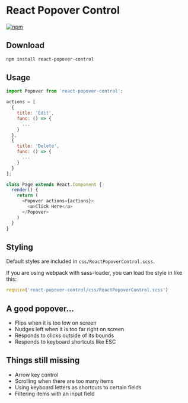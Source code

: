 # React Popover Control

[![npm](https://img.shields.io/npm/v/react-popover-control.svg?style=flat-square)](https://www.npmjs.com/package/react-popover-control)

## Download

```bash
npm install react-popover-control
```

## Usage

```javascript
import Popover from 'react-popover-control';

actions = [
  {
    title: 'Edit',
    func: () => {
      ...
    }
  },
  {
    title: 'Delete',
    func: () => {
      ...
    }
  }
];

class Page extends React.Component {
  render() {
    return (
      <Popover actions={actions}>
        <a>Click Here</a>
      </Popover>
    )
  }
}
```

## Styling

Default styles are included in `css/ReactPopoverControl.scss`.

If you are using webpack with sass-loader, you can load the style in like this:

```javascript
require('react-popover-control/css/ReactPopoverControl.scss')
```

## A good popover...

- Flips when it is too low on screen
- Nudges left when it is too far right on screen
- Responds to clicks outside of its bounds
- Responds to keyboard shortcuts like ESC

## Things still missing

- Arrow key control
- Scrolling when there are too many items
- Using keyboard letters as shortcuts to certain fields
- Filtering items with an input field